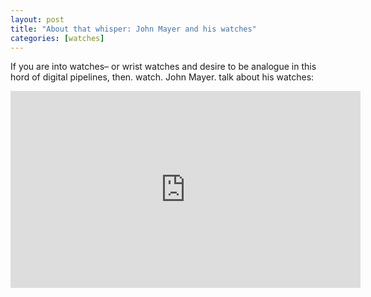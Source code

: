 ```yaml
---
layout: post
title: "About that whisper: John Mayer and his watches"
categories: [watches]
---
```



If you are into watches– or wrist watches and desire to be analogue in this hord of digital pipelines, then. watch. John Mayer. talk about his watches:

<iframe width="560" height="315"
src="https://www.youtube.com/watch?v=YrXaGFCij1A"
frameborder="0" allow="autoplay; encrypted-media" allowfullscreen></iframe>
